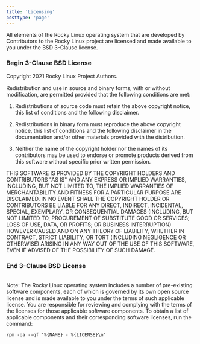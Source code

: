 ```yaml
---
title: 'Licensing'
posttype: 'page'
---
```


All elements of the Rocky Linux operating system that are developed by Contributors to the Rocky Linux project are licensed and made available to you under the BSD 3-Clause license.

### Begin 3-Clause BSD License

Copyright 2021 Rocky Linux Project Authors.

Redistribution and use in source and binary forms, with or without modification, are permitted provided that the following conditions are met:

1. Redistributions of source code must retain the above copyright notice, this list of conditions and the following disclaimer.

2. Redistributions in binary form must reproduce the above copyright notice, this list of conditions and the following disclaimer in the documentation and/or other materials provided with the distribution.

3. Neither the name of the copyright holder nor the names of its contributors may be used to endorse or promote products derived from this software without specific prior written permission.

THIS SOFTWARE IS PROVIDED BY THE COPYRIGHT HOLDERS AND CONTRIBUTORS "AS IS" AND ANY EXPRESS OR IMPLIED WARRANTIES, INCLUDING, BUT NOT LIMITED TO, THE IMPLIED WARRANTIES OF MERCHANTABILITY AND FITNESS FOR A PARTICULAR PURPOSE ARE DISCLAIMED. IN NO EVENT SHALL THE COPYRIGHT HOLDER OR CONTRIBUTORS BE LIABLE FOR ANY DIRECT, INDIRECT, INCIDENTAL, SPECIAL, EXEMPLARY, OR CONSEQUENTIAL DAMAGES (INCLUDING, BUT NOT LIMITED TO, PROCUREMENT OF SUBSTITUTE GOOD OR SERVICES; LOSS OF USE, DATA, OR PROFITS; OR BUSINESS INTERRUPTION) HOWEVER CAUSED AND ON ANY THEORY OF LIABILITY, WHETHER IN CONTRACT, STRICT LIABILITY, OR TORT (INCLUDING NEGLIGENCE OR OTHERWISE) ARISING IN ANY WAY OUT OF THE USE OF THIS SOFTWARE, EVEN IF ADVISED OF THE POSSIBILITY OF SUCH DAMAGE.

### End 3-Clause BSD License

<br>
Note: The Rocky Linux operating system includes a number of pre-existing software components, each of which is governed by its own open source license and is made available to you under the terms of such applicable license. You are responsible for reviewing and complying with the terms of the licenses for those applicable software components. To obtain a list of applicable components and their corresponding software licenses, run the command:

`rpm -qa --qf '%{NAME} - %{LICENSE}\n'`
